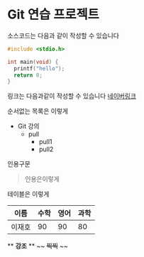 # Git 연습 프로젝트

소스코드는 다음과 같이 작성할 수 있습니다

```c
#include <stdio.h>

int main(void) {
  printf("hello");
  return 0;
}
```
링크는 다음과같이 작성할 수 있습니다
[네이버링크](https://www.naver.com)

순서없는 목록은 이렇게
* Git 강의
  * pull
    * pull1
    * pull2

인용구문
> 인용은이렇게

테이블은 이렇게

이름|수학|영어|과학
---|---|---|---
이재호|90|90|80

 ** **강조** **   ~~  ~~찍찍~~ ~~
